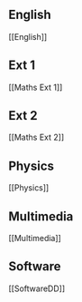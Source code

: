 ## English
[[English]]
## Ext 1
[[Maths Ext 1]]

## Ext 2 
[[Maths Ext 2]]

## Physics
[[Physics]]

## Multimedia
[[Multimedia]]

## Software
[[SoftwareDD]]
